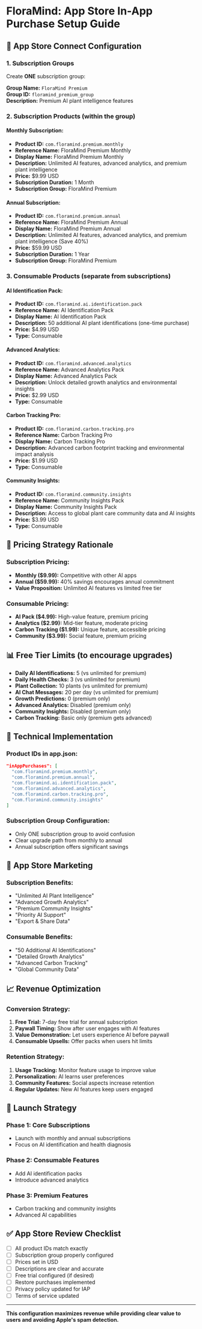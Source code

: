 # FloraMind: App Store In-App Purchase Setup Guide

## 📱 **App Store Connect Configuration**

### **1. Subscription Groups**
Create **ONE** subscription group:

**Group Name:** `FloraMind Premium`  
**Group ID:** `floramind_premium_group`  
**Description:** Premium AI plant intelligence features

### **2. Subscription Products (within the group)**

#### **Monthly Subscription:**
- **Product ID:** `com.floramind.premium.monthly`
- **Reference Name:** FloraMind Premium Monthly
- **Display Name:** FloraMind Premium Monthly
- **Description:** Unlimited AI features, advanced analytics, and premium plant intelligence
- **Price:** $9.99 USD
- **Subscription Duration:** 1 Month
- **Subscription Group:** FloraMind Premium

#### **Annual Subscription:**
- **Product ID:** `com.floramind.premium.annual`
- **Reference Name:** FloraMind Premium Annual
- **Display Name:** FloraMind Premium Annual
- **Description:** Unlimited AI features, advanced analytics, and premium plant intelligence (Save 40%)
- **Price:** $59.99 USD
- **Subscription Duration:** 1 Year
- **Subscription Group:** FloraMind Premium

### **3. Consumable Products (separate from subscriptions)**

#### **AI Identification Pack:**
- **Product ID:** `com.floramind.ai.identification.pack`
- **Reference Name:** AI Identification Pack
- **Display Name:** AI Identification Pack
- **Description:** 50 additional AI plant identifications (one-time purchase)
- **Price:** $4.99 USD
- **Type:** Consumable

#### **Advanced Analytics:**
- **Product ID:** `com.floramind.advanced.analytics`
- **Reference Name:** Advanced Analytics Pack
- **Display Name:** Advanced Analytics Pack
- **Description:** Unlock detailed growth analytics and environmental insights
- **Price:** $2.99 USD
- **Type:** Consumable

#### **Carbon Tracking Pro:**
- **Product ID:** `com.floramind.carbon.tracking.pro`
- **Reference Name:** Carbon Tracking Pro
- **Display Name:** Carbon Tracking Pro
- **Description:** Advanced carbon footprint tracking and environmental impact analysis
- **Price:** $1.99 USD
- **Type:** Consumable

#### **Community Insights:**
- **Product ID:** `com.floramind.community.insights`
- **Reference Name:** Community Insights Pack
- **Display Name:** Community Insights Pack
- **Description:** Access to global plant care community data and AI insights
- **Price:** $3.99 USD
- **Type:** Consumable

## 🎯 **Pricing Strategy Rationale**

### **Subscription Pricing:**
- **Monthly ($9.99):** Competitive with other AI apps
- **Annual ($59.99):** 40% savings encourages annual commitment
- **Value Proposition:** Unlimited AI features vs limited free tier

### **Consumable Pricing:**
- **AI Pack ($4.99):** High-value feature, premium pricing
- **Analytics ($2.99):** Mid-tier feature, moderate pricing
- **Carbon Tracking ($1.99):** Unique feature, accessible pricing
- **Community ($3.99):** Social feature, premium pricing

## 📊 **Free Tier Limits (to encourage upgrades)**

- **Daily AI Identifications:** 5 (vs unlimited for premium)
- **Daily Health Checks:** 3 (vs unlimited for premium)
- **Plant Collection:** 10 plants (vs unlimited for premium)
- **AI Chat Messages:** 20 per day (vs unlimited for premium)
- **Growth Predictions:** 0 (premium only)
- **Advanced Analytics:** Disabled (premium only)
- **Community Insights:** Disabled (premium only)
- **Carbon Tracking:** Basic only (premium gets advanced)

## 🔧 **Technical Implementation**

### **Product IDs in app.json:**
```json
"inAppPurchases": [
  "com.floramind.premium.monthly",
  "com.floramind.premium.annual",
  "com.floramind.ai.identification.pack",
  "com.floramind.advanced.analytics",
  "com.floramind.carbon.tracking.pro",
  "com.floramind.community.insights"
]
```

### **Subscription Group Configuration:**
- Only ONE subscription group to avoid confusion
- Clear upgrade path from monthly to annual
- Annual subscription offers significant savings

## 🎨 **App Store Marketing**

### **Subscription Benefits:**
- "Unlimited AI Plant Intelligence"
- "Advanced Growth Analytics"
- "Premium Community Insights"
- "Priority AI Support"
- "Export & Share Data"

### **Consumable Benefits:**
- "50 Additional AI Identifications"
- "Detailed Growth Analytics"
- "Advanced Carbon Tracking"
- "Global Community Data"

## 📈 **Revenue Optimization**

### **Conversion Strategy:**
1. **Free Trial:** 7-day free trial for annual subscription
2. **Paywall Timing:** Show after user engages with AI features
3. **Value Demonstration:** Let users experience AI before paywall
4. **Consumable Upsells:** Offer packs when users hit limits

### **Retention Strategy:**
1. **Usage Tracking:** Monitor feature usage to improve value
2. **Personalization:** AI learns user preferences
3. **Community Features:** Social aspects increase retention
4. **Regular Updates:** New AI features keep users engaged

## 🚀 **Launch Strategy**

### **Phase 1: Core Subscriptions**
- Launch with monthly and annual subscriptions
- Focus on AI identification and health diagnosis

### **Phase 2: Consumable Features**
- Add AI identification packs
- Introduce advanced analytics

### **Phase 3: Premium Features**
- Carbon tracking and community insights
- Advanced AI capabilities

## ✅ **App Store Review Checklist**

- [ ] All product IDs match exactly
- [ ] Subscription group properly configured
- [ ] Prices set in USD
- [ ] Descriptions are clear and accurate
- [ ] Free trial configured (if desired)
- [ ] Restore purchases implemented
- [ ] Privacy policy updated for IAP
- [ ] Terms of service updated

---

**This configuration maximizes revenue while providing clear value to users and avoiding Apple's spam detection.**
